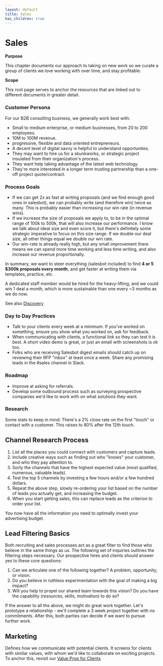 ```yaml
---
layout: default
title: Sales
has_children: true
---
```


# Sales

**Purpose**

This chapter documents our approach to taking on new work so we curate a group of clients we love working with over time, and stay profitable.

**Scope**

This root page serves to anchor the resources that are linked out to different documents in greater detail.

### Customer Persona

For our B2B consulting business, we generally work best with:

  - Small to medium enterprise, or medium businesses, from 20 to 200 employees.
  - 10M to 100M revenue.
  - progressive, flexible and data oriented entrepreneurs.
  - A decent level of digital savvy is helpful to understand opportunties.
  - They may want to hire us for a skunkworks, or strategic project insulated from their organization's process.
  - They want help taking advantage of the latest web technology.
  - They're more interested in a longer term trusting partnership than a one-off project quote/contract.

### Process Goals

  - If we can get 2x as fast at writing proposals (and we find enough good ones in salesbot), we can probably write (and therefore win) twice as many. This is probably easier than increasing our win rate (in revenue wins).
  - If we increase the size of proposals we apply to, to be in the optimal range of 100k to 500k, that will also increase our performance. I know we talk about ideal size and even score it, but there's definitely some strategic imperative to focus on this size range. If we double our deal size, all other things equal we double our win rate.
  - Our win-rate is already really high, but any small improvement there means we can spend more time working and less time writing, and also increase our revenue proportionally.

In summary, we want to steer everything (salesbot included) to find **4 or 5 $300k proposals every month**, and get faster at writing them via templates, practice, etc.

A dedicated staff member would be hired for the heavy-lifting, and we could win 1 deal a month, which is more sustainable than one every \~3 months as we do now.

See also
[Discovery](../sales/DISCOVERY)

### Day to Day Practices

  - Talk to your clients every week at a minimum. If you've worked on something, ensure you show what you worked on, ask for feedback.
  - When communicating with clients, a functional link so they can test it is best. A short video demo is great, or just an email with screenshots is ok too.
  - Folks who are receiving Salesbot digest emails should catch up on reviewing their RFP "inbox" at least once a week. Share any promising leads in the \#sales channel in Slack.

### Roadmap

  - Improve at asking for referrals.
  - Develop some outbound process such as surveying prospective companies we'd like to work with on what solutions they want.

### Research

Some stats to keep in mind: There's a 2% close rate on the first "touch" or contact with a customer. This raises to 80% after the 12th touch.


## Channel Research Process

1.  List all the places you could connect with customers and capture
    leads.
2.  Include creative ways such as finding out who "knows" your customer,
    and who they pay attention to.
3.  Sorty the channels that have the highest expected value (most
    qualified, numerous, valuable leads).
4.  Test the top 5 channels by investing a few hours and/or a few
    hundred dollars.
5.  Repeat the above step, slowly re-ordering your list based on the
    number of leads you actually get, and increasing the budget.
6.  When you start getting sales, this can replace leads as the
    criterion to order your list.

You now have all the information you need to optimally invest your
advertising budget.

## Lead Filtering Basics

Both recruiting and sales processes act as a great filter to find those
who believe in the same things as us. The following set of inquiries
outlines the filtering steps necessary. Our prospective hires and
clients should answer yes to these core questions:

1)  Can we articulate one of the following together? A problem,
    opportunity, or vision.
2)  Do you believe in ruthless experimentation with the goal of making a
    big impact?
3)  Will you help to propel our shared team towards this vision? Do you
    have the capability (resources, skills, motivation) to do so?

If the answer to all the above, we might do great work together. Let's
prototype a relationship - we'll complete a 3 week project together with
no commitments. After this, both parties can decide if we want to pursue
further work.

## Marketing

Defines how we communicate with potential clients. It screens for
clients with similar values, with whom we'd like to collaborate on
exciting projects. To anchor this, revisit our [Value Prop for Clients](../sales/VALUE_PROP)